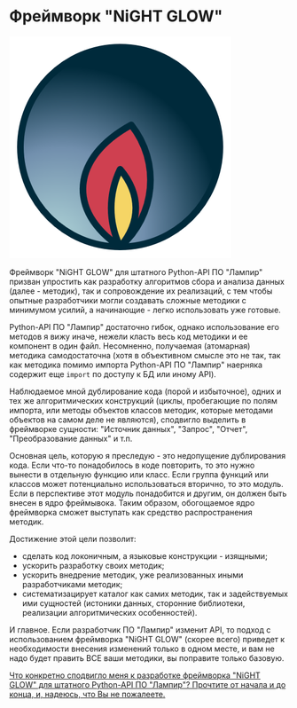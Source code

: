 # Фреймворк "NiGHT GLOW"

![alt](README.files/static/pictures/logo.png)


Фреймворк "NiGHT GLOW" для штатного Python-API ПО "Лампир" призван упростить как разработку алгоритмов сбора и анализа данных (далее - методик), так и сопровождение их реализаций, с тем чтобы опытные разработчики могли создавать сложные методики с минимумом усилий, а начинающие - легко использовать уже готовые.

Python-API ПО "Лампир" достаточно гибок, однако использование его методов я вижу иначе, нежели класть весь код методики и ее компонент в один файл. Несомненно, получаемая (атомарная) методика самодостаточна (хотя в объективном смысле это не так, так как методика помимо импорта Python-API ПО "Лампир" наерняка содержит еще `import` по доступу к БД или иному API).

Наблюдаемое мной дублирование кода (порой и избыточное), одних и тех же алгоритмических конструкций (циклы, пробегающие по полям импорта, или методы объектов классов методик, которые методами объектов на самом деле не являются), сподвигло выделить в фреймворке сущности: "Источник данных", "Запрос", "Отчет", "Преобразование данных" и т.п.

Основная цель, которую я преследую - это недопущение дублирования кода. Если что-то понадобилось в коде повторить, то это нужно вынести в отдельную функцию или класс. Если группа функций или классов может потенциально использоваться вторично, то это модуль. Если в перспективе этот модуль понадобится и другим, он должен быть внесен в ядро фреймывока. Таким образом, обогощаемое ядро фреймворка сможет выступать как средство распространения методик.


Достижение этой цели позволит:
* сделать код локоничным, а языковые конструкции - изящными;
* ускорить разработку своих методик;
* ускорить внедрение методик, уже реализованных иными разработчиками методик;
* систематизацирует каталог как самих методик, так и задействуемых ими сущностей (истоники данных, сторонние библиотеки, реализации алгоритмических особенностей).


И главное. Если разработчик ПО "Лампир" изменит API, то подход c использованием фреймворка "NiGHT GLOW" (скорее всего) приведет к необходимости внесения изменений только в одном месте, и вам не надо будет править ВСЕ ваши методики, вы поправите только базовую.


[Что конкретно сподвигло меня к разработке фреймворка "NiGHT GLOW" для штатного Python-API ПО "Лампир"? Прочтите от начала и до конца, и, надеюсь, что Вы не пожалеете.](FULL_README.md#-----night-glow)
